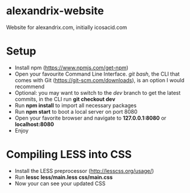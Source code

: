 # alexandrix-website
Website for alexandrix.com, initially icosacid.com

# Setup
* Install npm (https://www.npmjs.com/get-npm)
* Open your favourite Command Line Interface. *git bash*, the CLI that comes with Git (https://git-scm.com/downloads), is an option I would recommend
* Optional: you may want to switch to the *dev* branch to get the latest commits, in the CLI run **git checkout dev**
* Run **npm install** to import all necessary packages
* Run **npm start** to boot a local server on port 8080
* Open your favorite browser and navigate to **127.0.0.1:8080** or **localhost:8080**
* Enjoy

# Compiling LESS into CSS
* Install the LESS preprocessor (http://lesscss.org/usage/)
* Run **lessc less/main.less css/main.css**
* Now your can see your updated CSS
